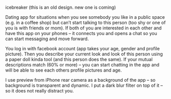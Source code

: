 icebreaker (this is an old design. new one is coming)

Dating app for situations when you see somebody you like in a public space (e.g. in a coffee shop) but can’t start talking to this person (too shy or one of you is with friends or mom). If both of you are interested in each other and have this app on your phones – it connects you and opens a chat so you can start messaging and move forward.

You log in with facebook account (app takes your age, gender and profile picture). Then you describe your current look and look of this person using a paper doll kinda tool (and this person does the same). If your mutual descriptions match (60% or more) – you can start chatting in the app and will be able to see each others profile pictures and age. 

I use preview from iPhone rear camera as a background of the app – so background is transparent and dynamic. I put a dark blur filter on top of it – so it does not really distract you.


